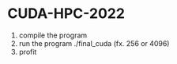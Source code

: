# CUDA-HPC-2022

1. compile the program
2. run the program ./final_cuda <number range> (fx. 256 or 4096)
3. profit
